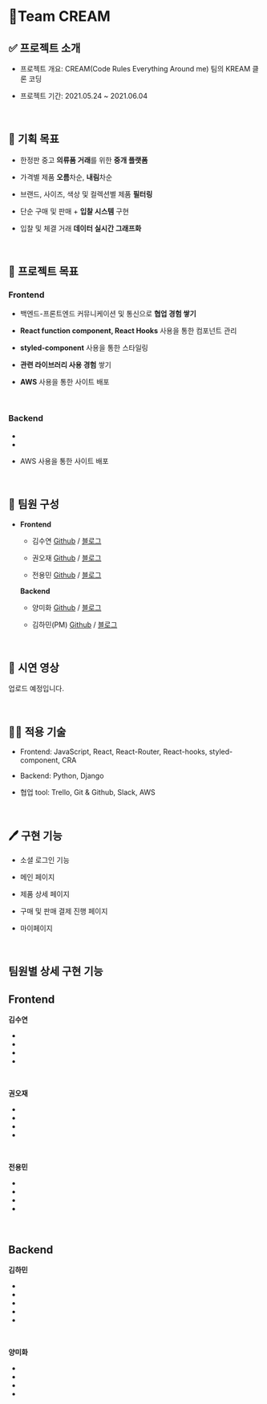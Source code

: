 # 🍦Team CREAM

## ✅ 프로젝트 소개

- 프로젝트 개요: CREAM(Code Rules Everything Around me) 팀의 KREAM 클론 코딩

- 프로젝트 기간: 2021.05.24 ~ 2021.06.04

<br>

## 🎯 기획 목표

- 한정판 중고 **의류품 거래**를 위한 **중개 플랫폼**

- 가격별 제품 **오름**차순, **내림**차순

- 브랜드, 사이즈, 색상 및 컬렉션별 제품 **필터링**

- 단순 구매 및 판매 + **입찰 시스템** 구현

- 입찰 및 체결 거래 **데이터 실시간 그래프화**

<br>

## 🎯 프로젝트 목표

### Frontend

- 백엔드-프론트엔드 커뮤니케이션 및 통신으로 **협업 경험 쌓기**

- **React function component, React Hooks** 사용을 통한 컴포넌트 관리

- **styled-component** 사용을 통한 스타일링

- **관련 라이브러리 사용 경험** 쌓기

- **AWS** 사용을 통한 사이트 배포

<br>

### Backend

-

-

- AWS 사용을 통한 사이트 배포

<br>

## 👥 팀원 구성

- **Frontend**

  - 김수연 [Github](https://github.com/ksy4568) / [블로그](https://velog.io/@syeon02)
  - 권오재 [Github](https://github.com/geborenik) / [블로그](https://velog.io/@geborenik)

  - 전용민 [Github](https://github.com/J-Ymini) / [블로그](https://velog.io/@dydalsdl1414)

  **Backend**

  - 양미화 [Github](https://github.com/hwaya2828) / [블로그](https://velog.io/@hwaya2828)
  - 김하민(PM) [Github](https://github.com/HaMin-Kim) / [블로그](https://velog.io/@khmin1017)

    <br>

## 🎥 시연 영상

업로드 예정입니다.

<br>

## 👨‍💻 적용 기술

- Frontend: JavaScript, React, React-Router, React-hooks, styled-component, CRA

- Backend: Python, Django

- 협업 tool: Trello, Git & Github, Slack, AWS

<br>

## 🖊 구현 기능

- 소셜 로그인 기능

- 메인 페이지

- 제품 상세 페이지

- 구매 및 판매 결제 진행 페이지

- 마이페이지

<br>

## 팀원별 상세 구현 기능

## Frontend

**김수연**

-

-

-

-

<br>
  
   **권오재**

-

-

-

-

<br>

**전용민**

-

-

-

-

<br>

## Backend

**김하민**

-

-

-

-

-

<br/>
  
**양미화**

-

-

-

- <br>
